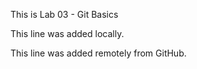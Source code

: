 This is Lab 03 - Git Basics

This line was added locally.

This line was added remotely from GitHub.
